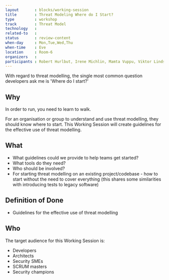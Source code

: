 ```yaml
---
layout       : blocks/working-session
title        : Threat Modeling Where do I Start?
type         : workshop
track        : Threat Model
technology   :
related-to   :
status       : review-content
when-day     : Mon,Tue,Wed,Thu
when-time    : Eve
location     : Room-6
organizers   :
participants : Robert Hurlbut, Irene Michlin, Mamta Vuppu, Viktor Lindström
---
```


With regard to threat modelling, the single most common question developers ask me is 'Where do I start?'

## Why

In order to run, you need to learn to walk. 

For an organisation or group to understand and use threat modelling, they should know where to start. This Working Session will create guidelines for the effective use of threat modelling.

## What

- What guidelines could we provide to help teams get started?
- What tools do they need?
- Who should be involved? 
- For starting threat modelling on an existing project/codebase - how to start without the need to cover everything (this shares some similarities with introducing tests to legacy software)

## Definition of Done

- Guidelines for the effective use of threat modelling

## Who

The target audience for this Working Session is:

- Developers
- Architects
- Security SMEs
- SCRUM masters
- Security champions
